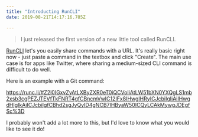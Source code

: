 ```yaml
---
title: "Introducting RunCLI"
date: 2019-08-21T14:17:16.785Z

---
```

> I just released the first version of a new little tool called RunCLI. 

[RunCLI](https://runc.li) let's you easily share commands with a URL. It's really basic right now - just paste a command in the textbox and click "Create". The main use case is for apps like Twitter, where sharing a medium-sized CLI command is difficult to do well.

Here is an example with a Git command:

https://runc.li/#Z2l0IGxvZyAtLXByZXR0eT0iQCVoIiAtLW51bXN0YXQgLS1mb2xsb3cgPEZJTEVfTkFNRT4gfCBncmVwIC12IFx8IHwgIHRyICJcbiIgIiAiIHwgdHIgIkAiICJcbiIgfCBhd2sgJyQyID4gNCB7IHByaW50ICQyLCAkMywgJDEgfSc%3D

I probably won't add a lot more to this, but I'd love to know what you would like to see it do!